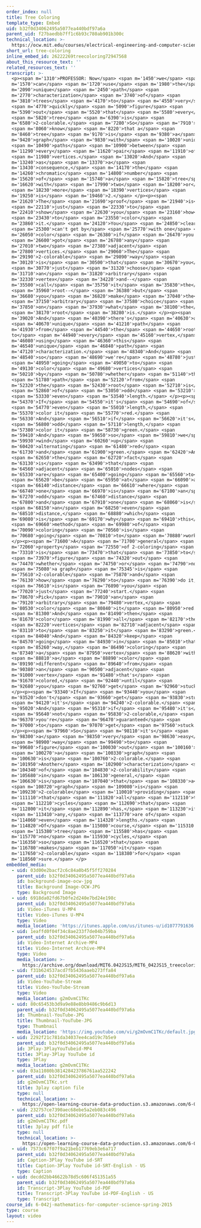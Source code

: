 ```yaml
---
order_index: null
title: Tree Coloring
template_type: Embed
uid: b32f0d34062495a5077ea440bdf97a6a
parent_uid: f27baedbb7ff1c6b93c780ab901b300c
technical_location: >-
  https://ocw.mit.edu/courses/electrical-engineering-and-computer-science/6-042j-mathematics-for-computer-science-spring-2015/structures/tp8-1/vertical-04923c3ed451/tree-coloring
short_url: tree-coloring
inline_embed_id: 26222269treecoloring72947568
about_this_resource_text: ''
related_resources_text: ''
transcript: >-
  <p><span m='1310'>PROFESSOR: Now</span> <span m='1450'>we</span> <span
  m='1570'>can</span> <span m='1720'>use</span> <span m='1980'>the</span> <span
  m='2090'>unique</span> <span m='2450'>path</span> <span
  m='2770'>characterization</span> <span m='3740'>of</span> <span
  m='3810'>trees</span> <span m='4170'>to</span> <span m='4550'>very</span>
  <span m='4770'>quickly</span> <span m='5090'>figure</span> <span
  m='5390'>out</span> <span m='5520'>that</span> <span m='5580'>every</span>
  <span m='5820'>tree</span> <span m='6390'>is</span> <span
  m='6580'>2-colorable.</span> <span m='7280'>So</span> <span m='7910'>we</span>
  <span m='8060'>know</span> <span m='8220'>that a</span> <span
  m='8460'>tree</span> <span m='9170'>is</span> <span m='9380'>a</span> <span
  m='9420'>graph</span> <span m='9830'>with</span> <span m='10020'>unique</span>
  <span m='10490'>paths</span> <span m='10900'>between</span> <span
  m='11290'>every</span> <span m='11620'>pair</span> <span m='11910'>of</span>
  <span m='11980'>vertices.</span> <span m='13020'>And</span> <span
  m='13240'>as</span> <span m='13370'>a</span> <span
  m='13430'>consequence,</span> <span m='14170'>the</span> <span
  m='14260'>chromatic</span> <span m='14800'>number</span> <span
  m='15620'>of</span> <span m='15740'>a</span> <span m='15820'>tree</span> <span
  m='16620'>with</span> <span m='17990'>two</span> <span m='18200'>or</span>
  <span m='18230'>more</span> <span m='18390'>vertices</span> <span
  m='19250'>is</span> <span m='19460'>2.</span> </p><p><span
  m='21620'>The</span> <span m='21690'>proof</span> <span m='21940'>is</span>
  <span m='22110'>just</span> <span m='22330'>to</span> <span
  m='22410'>show</span> <span m='22630'>you</span> <span m='23160'>how</span>
  <span m='23430'>to</span> <span m='23550'>color</span> <span
  m='23860'>it.</span> <span m='24120'>You</span> <span m='24850'>clearly</span>
  <span m='25300'>can't get by</span> <span m='25770'>with one</span> <span
  m='26050'>color</span> <span m='26380'>if</span> <span m='26470'>you've</span>
  <span m='26600'>got</span> <span m='26780'>any</span> <span
  m='27010'>two</span> <span m='27380'>adjacent</span> <span
  m='27800'>vertices.</span> <span m='29060'>The</span> <span
  m='29190'>2-colorable</span> <span m='29890'>way</span> <span
  m='30120'>is</span> <span m='30500'>that</span> <span m='30670'>you</span>
  <span m='30770'>just</span> <span m='31320'>choose</span> <span
  m='31710'>an</span> <span m='31820'>arbitrary</span> <span
  m='32330'>vertex</span> <span m='34220'>and--</span> <span
  m='35500'>call</span> <span m='35750'>it</span> <span m='35830'>the</span>
  <span m='35960'>root--</span> <span m='36380'>but</span> <span
  m='36680'>you</span> <span m='36820'>make</span> <span m='37040'>the</span>
  <span m='37150'>arbitrary</span> <span m='37580'>choice</span> <span
  m='37850'>on</span> <span m='37930'>what</span> <span m='38100'>the</span>
  <span m='38170'>root</span> <span m='38280'>is.</span> </p><p><span
  m='39020'>And</span> <span m='40390'>there's</span> <span m='40630'>a</span>
  <span m='40670'>unique</span> <span m='41210'>path</span> <span
  m='41930'>from</span> <span m='44540'>the</span> <span m='44650'>root
  to</span> <span m='44940'>every</span> <span m='45160'>vertex,</span> <span
  m='46080'>using</span> <span m='46360'>this</span> <span
  m='46540'>unique</span> <span m='46840'>path</span> <span
  m='47120'>characterization.</span> <span m='48340'>And</span> <span
  m='48540'>so</span> <span m='48690'>we're</span> <span m='48780'>just</span>
  <span m='48950'>going</span> <span m='49050'>to</span> <span
  m='49130'>color</span> <span m='49680'>vertices</span> <span
  m='50210'>by</span> <span m='50780'>whether</span> <span m='51140'>the</span>
  <span m='51780'>path</span> <span m='52120'>from</span> <span
  m='52320'>the</span> <span m='52430'>root</span> <span m='52710'>is</span>
  <span m='52860'>of</span> <span m='53050'>odd</span> <span m='53210'>or</span>
  <span m='53330'>even</span> <span m='53540'>length.</span> </p><p><span
  m='54370'>If</span> <span m='54550'>it's</span> <span m='54690'>of</span>
  <span m='54770'>even</span> <span m='55010'>length,</span> <span
  m='55370'>color it</span> <span m='55770'>red.</span> <span
  m='56330'>And</span> <span m='56510'>if</span> <span m='56620'>it's</span>
  <span m='56800'>odd</span> <span m='57110'>length,</span> <span
  m='57380'>color it</span> <span m='58730'>green.</span> <span
  m='59410'>And</span> <span m='59650'>so</span> <span m='59810'>we</span> <span
  m='59930'>wind</span> <span m='60260'>up</span> <span
  m='60420'>alternating</span> <span m='61480'>red</span> <span
  m='61730'>and</span> <span m='61900'>green.</span> <span m='62420'>And</span>
  <span m='62650'>the</span> <span m='62720'>fact</span> <span
  m='63130'>is</span> <span m='63490'>that</span> <span
  m='64560'>adjacent</span> <span m='65010'>nodes</span> <span
  m='65330'>are</span> <span m='65400'>going</span> <span m='65560'>to</span>
  <span m='65620'>be</span> <span m='65950'>at</span> <span m='66090'>a</span>
  <span m='66140'>distance</span> <span m='66610'>where</span> <span
  m='66740'>one</span> <span m='66970'>is</span> <span m='67100'>an</span> <span
  m='67270'>odd</span> <span m='67460'>distance</span> <span
  m='67800'>and</span> <span m='67910'>one</span> <span m='68060'>is</span>
  <span m='68150'>an</span> <span m='68250'>even</span> <span
  m='68510'>distance,</span> <span m='68880'>which</span> <span
  m='69080'>is</span> <span m='69170'>why</span> <span m='69410'>this</span>
  <span m='69660'>method</span> <span m='69980'>of</span> <span
  m='70090'>coloring</span> <span m='70560'>is</span> <span
  m='70680'>going</span> <span m='70810'>to</span> <span m='70880'>work.</span>
  </p><p><span m='71600'>A</span> <span m='71700'>general</span> <span
  m='72060'>property</span> <span m='72550'>of 2-coloring</span> <span
  m='73310'>is</span> <span m='73470'>that</span> <span m='73850'>to</span>
  <span m='73970'>figure</span> <span m='74320'>out</span> <span
  m='74470'>whether</span> <span m='74750'>or</span> <span m='74790'>not</span>
  <span m='75080'>a graph</span> <span m='75345'>is</span> <span
  m='75610'>2-colorable</span> <span m='75870'>and</span> <span
  m='76130'>how</span> <span m='76290'>to</span> <span m='76390'>do it,</span>
  <span m='76610'>is</span> <span m='76890'>you</span> <span
  m='77020'>just</span> <span m='77240'>start.</span> <span
  m='78670'>Pick</span> <span m='79010'>an</span> <span
  m='79120'>arbitrary</span> <span m='79480'>vertex,</span> <span
  m='80530'>color</span> <span m='80840'>it</span> <span m='80950'>red.</span>
  <span m='81300'>And</span> <span m='81490'>then</span> <span
  m='81670'>color</span> <span m='81990'>all</span> <span m='82170'>the</span>
  <span m='82220'>vertices</span> <span m='82710'>adjacent</span> <span
  m='83110'>to</span> <span m='83250'>it</span> <span m='83290'>green.</span>
  <span m='84040'>And</span> <span m='84320'>keep</span> <span
  m='84570'>going</span> <span m='84930'>in</span> <span m='85010'>that</span>
  <span m='85260'>way,</span> <span m='86490'>coloring</span> <span
  m='87340'>a</span> <span m='87950'>vertex</span> <span m='88620'>with</span>
  <span m='88810'>a</span> <span m='88890'>color</span> <span
  m='89190'>different</span> <span m='89640'>from</span> <span
  m='90380'>an</span> <span m='90500'>adjacent</span> <span
  m='91000'>vertex</span> <span m='91480'>that's</span> <span
  m='91670'>colored,</span> <span m='92440'>until</span> <span
  m='92680'>you</span> <span m='92760'>get</span> <span m='92960'>stuck.</span>
  </p><p><span m='93340'>If</span> <span m='93440'>you</span> <span
  m='93520'>don't</span> <span m='93660'>get</span> <span m='93830'>stuck</span>
  <span m='94120'>it's</span> <span m='94240'>2-colorable.</span> <span
  m='95020'>And</span> <span m='95310'>if</span> <span m='95480'>it's</span>
  <span m='95640'>not</span> <span m='95830'>2-colorable,</span> <span
  m='96370'>you're</span> <span m='96470'>guaranteed</span> <span
  m='97000'>to</span> <span m='97070'>get</span> <span m='97560'>stuck.</span>
  </p><p><span m='97960'>So</span> <span m='98110'>it's</span> <span
  m='98300'>a</span> <span m='98350'>very</span> <span m='98630'>easy</span>
  <span m='98900'>way</span> <span m='99490'>to</span> <span
  m='99680'>figure</span> <span m='100030'>out</span> <span m='100160'>if</span>
  <span m='100270'>a</span> <span m='100330'>graph</span> <span
  m='100630'>is</span> <span m='100760'>2-colorable.</span> <span
  m='101950'>Another</span> <span m='102900'>characterization</span> <span
  m='104340'>of</span> <span m='104830'>2-colorability</span> <span
  m='105680'>in</span> <span m='106130'>general,</span> <span
  m='106630'>is</span> <span m='107040'>that</span> <span m='108330'>a</span>
  <span m='108720'>graph</span> <span m='109080'>is</span> <span
  m='109230'>2-colorable</span> <span m='110010'>providing</span> <span
  m='111110'>that</span> <span m='111820'>all</span> <span m='112110'>the</span>
  <span m='112210'>cycles</span> <span m='112690'>that</span> <span
  m='112800'>it</span> <span m='112890'>has,</span> <span m='113230'>if</span>
  <span m='113410'>any,</span> <span m='113770'>are of</span> <span
  m='114060'>even</span> <span m='114320'>lengths.</span> <span
  m='114820'>Of</span> <span m='115080'>course,</span> <span m='115310'>a</span>
  <span m='115380'>tree</span> <span m='115580'>has</span> <span
  m='115770'>no</span> <span m='115930'>cycles,</span> <span
  m='116350'>so</span> <span m='116520'>that</span> <span
  m='116780'>makes</span> <span m='117050'>it</span> <span
  m='117650'>2-colorable</span> <span m='118380'>for</span> <span
  m='118560'>sure.</span> </p>
embedded_media:
  - uid: 03d00e2bacf2c6c84a0b45f5ff270284
    parent_uid: b32f0d34062495a5077ea440bdf97a6a
    id: background-image-ocw-jpg
    title: Background Image-OCW-JPG
    type: Background Image
  - uid: 6918da02fd67b0fe2d240e7bd24e198c
    parent_uid: b32f0d34062495a5077ea440bdf97a6a
    id: Video-iTunes U-MP4
    title: Video-iTunes U-MP4
    type: Video
    media_location: 'https://itunes.apple.com/us/itunes-u/id1077791636'
  - uid: 1eaffd0f04f34c8ae233f7de04b759ba
    parent_uid: b32f0d34062495a5077ea440bdf97a6a
    id: Video-Internet Archive-MP4
    title: Video-Internet Archive-MP4
    type: Video
    media_location: >-
      https://archive.org/download/MIT6.042JS15/MIT6_042JS15_treecoloring_video_ipod.mp4
  - uid: f31b624537acd7fb5436aaeb273ffa84
    parent_uid: b32f0d34062495a5077ea440bdf97a6a
    id: Video-YouTube-Stream
    title: Video-YouTube-Stream
    type: Video
    media_location: g2mOvmC1TKc
  - uid: 80c65453b3d9a9e88e8bb9486c9b6d13
    parent_uid: b32f0d34062495a5077ea440bdf97a6a
    id: Thumbnail-YouTube-JPG
    title: Thumbnail-YouTube-JPG
    type: Thumbnail
    media_location: 'https://img.youtube.com/vi/g2mOvmC1TKc/default.jpg'
  - uid: 2292f21c781da34037ee4cad19c7b5e9
    parent_uid: b32f0d34062495a5077ea440bdf97a6a
    id: 3Play-3PlayYouTubeid-MP4
    title: 3Play-3Play YouTube id
    type: 3Play
    media_location: g2mOvmC1TKc
  - uid: 03a11080b381428423786761aa522242
    parent_uid: b32f0d34062495a5077ea440bdf97a6a
    id: g2mOvmC1TKc.srt
    title: 3play caption file
    type: null
    technical_location: >-
      https://open-learning-course-data-production.s3.amazonaws.com/6-042j-mathematics-for-computer-science-spring-2015/03a11080b381428423786761aa522242_g2mOvmC1TKc.srt
  - uid: 232757ce7390aec68ebe5a2eb083c496
    parent_uid: b32f0d34062495a5077ea440bdf97a6a
    id: g2mOvmC1TKc.pdf
    title: 3play pdf file
    type: null
    technical_location: >-
      https://open-learning-course-data-production.s3.amazonaws.com/6-042j-mathematics-for-computer-science-spring-2015/232757ce7390aec68ebe5a2eb083c496_g2mOvmC1TKc.pdf
  - uid: 7573c67f07f9a21beb17769eb3e6a717
    parent_uid: b32f0d34062495a5077ea440bdf97a6a
    id: Caption-3Play YouTube id-SRT
    title: Caption-3Play YouTube id-SRT-English - US
    type: Caption
  - uid: decdd2bb46622b78d5c606f451351a55
    parent_uid: b32f0d34062495a5077ea440bdf97a6a
    id: Transcript-3Play YouTube id-PDF
    title: Transcript-3Play YouTube id-PDF-English - US
    type: Transcript
course_id: 6-042j-mathematics-for-computer-science-spring-2015
type: course
layout: video
---
```

